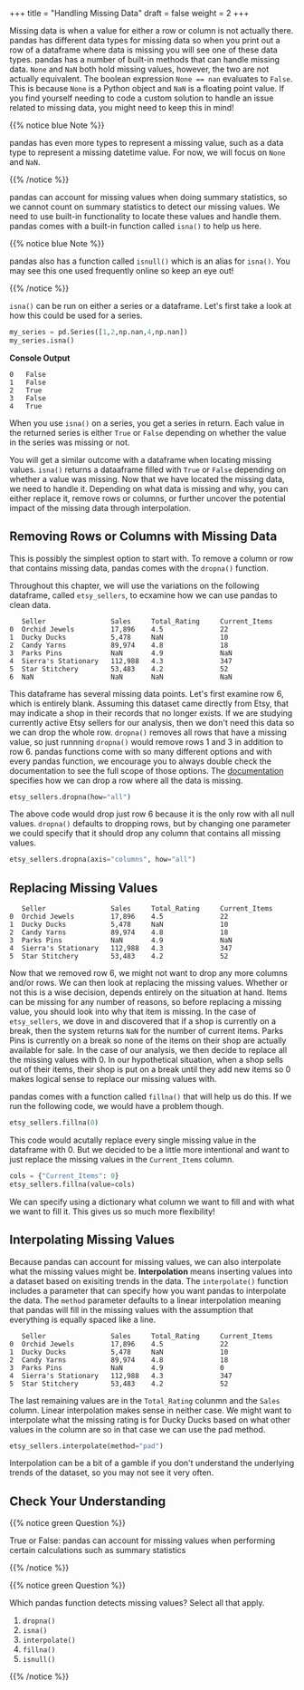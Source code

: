 +++
title = "Handling Missing Data"
draft = false
weight = 2
+++

Missing data is when a value for either a row or column is not actually there. pandas has different data types for missing data so when you print out a row of a dataframe where data is missing you will see one of these data types. pandas has a number of built-in methods that can handle missing data. `None` and `NaN` both hold missing values, however, the two are not actually equivalent. The boolean expression `None == nan` evaluates to `False`. This is because `None` is a Python object and `NaN` is a floating point value. If you find yourself needing to code a custom solution to handle an issue related to missing data, you might need to keep this in mind!

{{% notice blue Note %}}

pandas has even more types to represent a missing value, such as a data type to represent a missing datetime value. For now, we will focus on `None` and `NaN`.

{{% /notice %}}

pandas can account for missing values when doing summary statistics, so we cannot count on summary statistics to detect our missing values. We need to use built-in functionality to locate these values and handle them. pandas comes with a built-in function called `isna()` to help us here.

{{% notice blue Note %}}

pandas also has a function called `isnull()` which is an alias for `isna()`. You may see this one used frequently online so keep an eye out!

{{% /notice %}}

`isna()` can be run on either a series or a dataframe. Let's first take a look at how this could be used for a series.

```python {linenos=table}
my_series = pd.Series([1,2,np.nan,4,np.nan])
my_series.isna()
```

**Console Output**

```console
0   False
1   False
2   True
3   False
4   True
```

When you use `isna()` on a series, you get a series in return. Each value in the returned series is either `True` or `False` depending on whether the value in the series was missing or not.

You will get a similar outcome with a dataframe when locating missing values. `isna()` returns a dataaframe filled with `True` or `False` depending on whether a value was missing. Now that we have located the missing data, we need to handle it. Depending on what data is missing and why, you can either replace it, remove rows or columns, or further uncover the potential impact of the missing data through interpolation.

## Removing Rows or Columns with Missing Data

This is possibly the simplest option to start with. To remove a column or row that contains missing data, pandas comes with the `dropna()` function.

Throughout this chapter, we will use the variations on the following dataframe, called `etsy_sellers`, to ecxamine how we can use pandas to clean data.

```console
   Seller                Sales     Total_Rating     Current_Items
0  Orchid Jewels         17,896    4.5              22
1  Ducky Ducks           5,478     NaN              10
2  Candy Yarns           89,974    4.8              18
3  Parks Pins            NaN       4.9              NaN
4  Sierra's Stationary   112,988   4.3              347     
5  Star Stitchery        53,483    4.2              52 
6  NaN                   NaN       NaN              NaN
```

This dataframe has several missing data points. Let's first examine row 6, which is entirely blank. Assuming this dataset came directly from Etsy, that may indicate a shop in their records that no longer exists. If we are studying currently active Etsy sellers for our analysis, then we don't need this data so we can drop the whole row. `dropna()` removes all rows that have a missing value, so just runnning `dropna()` would remove rows 1 and 3 in addition to row 6. pandas functions come with so many different options and with every pandas function, we encourage you to always double check the documentation to see the full scope of those options. The [documentation](https://pandas.pydata.org/docs/dev/reference/api/pandas.DataFrame.dropna.html) specifies how we can drop a row where all the data is missing.

```python
etsy_sellers.dropna(how="all")
```

The above code would drop just row 6 because it is the only row with all null values. `dropna()` defaults to dropping rows, but by changing one parameter we could specify that it should drop any column that contains all missing values.

```python
etsy_sellers.dropna(axis="columns", how="all")
```

## Replacing Missing Values

```console
   Seller                Sales     Total_Rating     Current_Items
0  Orchid Jewels         17,896    4.5              22
1  Ducky Ducks           5,478     NaN              10
2  Candy Yarns           89,974    4.8              18
3  Parks Pins            NaN       4.9              NaN
4  Sierra's Stationary   112,988   4.3              347     
5  Star Stitchery        53,483    4.2              52 
```

Now that we removed row 6, we might not want to drop any more columns and/or rows. We can then look at replacing the missing values. Whether or not this is a wise decision, depends entirely on the situation at hand. Items can be missing for any number of reasons, so before replacing a missing value, you should look into why that item is missing. In the case of `etsy_sellers`, we dove in and discovered that if a shop is currently on a break, then the system returns `NaN` for the number of current items. Parks Pins is currently on a break so none of the items on their shop are actually available for sale. In the case of our analysis, we then decide to replace all the missing values with 0. In our hypothetical situation, when a shop sells out of their items, their shop is put on a break until they add new items so 0 makes logical sense to replace our missing values with.

pandas comes with a function called `fillna()` that will help us do this. If we run the following code, we would have a problem though.

```python
etsy_sellers.fillna(0)
```

This code would acutally replace every single missing value in the dataframe with 0. But we decided to be a little more intentional and want to just replace the missing values in the `Current_Items` column.

```python 
cols = {"Current_Items": 0}
etsy_sellers.fillna(value=cols)
```

We can specify using a dictionary what column we want to fill and with what we want to fill it. This gives us so much more flexibility!

## Interpolating Missing Values

Because pandas can account for missing values, we can also interpolate what the missing values might be. **Interpolation** means inserting values into a dataset based on exisiting trends in the data. The `interpolate()` function includes a parameter that can specify how you want pandas to interpolate the data. The `method` parameter defaults to a linear interpolation meaning that pandas will fill in the missing values with the assumption that everything is equally spaced like a line.

```console
   Seller                Sales     Total_Rating     Current_Items
0  Orchid Jewels         17,896    4.5              22
1  Ducky Ducks           5,478     NaN              10
2  Candy Yarns           89,974    4.8              18
3  Parks Pins            NaN       4.9              0
4  Sierra's Stationary   112,988   4.3              347     
5  Star Stitchery        53,483    4.2              52 
```

The last remaining values are in the `Total_Rating` colunmn and the `Sales` column. Linear interpolation makes sense in neither case. We might want to interpolate what the missing rating is for Ducky Ducks based on what other values in the column are so in that case we can use the pad method.

```python
etsy_sellers.interpolate(method="pad")
```

Interpolation can be a bit of a gamble if you don't understand the underlying trends of the dataset, so you may not see it very often.

## Check Your Understanding

{{% notice green Question %}}

True or False: pandas can account for missing values when performing certain calculations such as summary statistics

{{% /notice %}}

<!-- True -->

{{% notice green Question %}}

Which pandas function detects missing values? Select all that apply.

1. `dropna()`
1. `isna()`
1. `interpolate()`
1. `fillna()`
1. `isnull()`

{{% /notice %}}

<!-- 2 and 5 -->